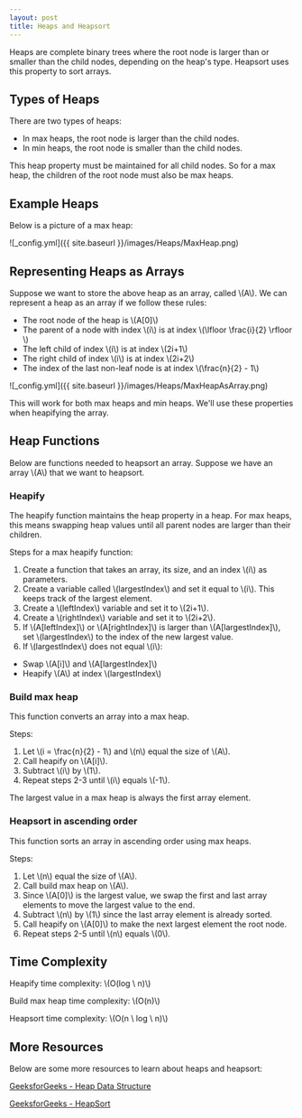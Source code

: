 ```yaml
---
layout: post
title: Heaps and Heapsort
---
```


Heaps are complete binary trees where the root node is larger than or smaller than the child nodes, depending on the heap's type.
Heapsort uses this property to sort arrays.

## Types of Heaps
There are two types of heaps:  
- In max heaps, the root node is larger than the child nodes.
- In min heaps, the root node is smaller than the child nodes.

This heap property must be maintained for all child nodes. So for a max heap, the children of the root node must also be max heaps.

## Example Heaps
Below is a picture of a max heap:

![_config.yml]({{ site.baseurl }}/images/Heaps/MaxHeap.png)

## Representing Heaps as Arrays
Suppose we want to store the above heap as an array, called \\(A\\).
We can represent a heap as an array if we follow these rules:
 - The root node of the heap is \\(A[0]\\)
 - The parent of a node with index \\(i\\) is at index \\(\lfloor \frac{i}{2} \rfloor \\)
 - The left child of index \\(i\\) is at index \\(2i+1\\)
 - The right child of index \\(i\\) is at index \\(2i+2\\)
 - The index of the last non-leaf node is at index \\(\frac{n}{2} - 1\\)

![_config.yml]({{ site.baseurl }}/images/Heaps/MaxHeapAsArray.png)

This will work for both max heaps and min heaps.
We'll use these properties when heapifying the array.

## Heap Functions
Below are functions needed to heapsort an array.
Suppose we have an array \\(A\\) that we want to heapsort.

### Heapify
The heapify function maintains the heap property in a heap. 
For max heaps, this means swapping heap values until all parent nodes are larger than their children.

Steps for a max heapify function:
1. Create a function that takes an array, its size, and an index \\(i\\) as parameters.
2. Create a variable called \\(largestIndex\\) and set it equal to \\(i\\). This keeps track of the largest element.
3. Create a \\(leftIndex\\) variable and set it to \\(2i+1\\).
4. Create a \\(rightIndex\\) variable and set it to \\(2i+2\\).
5. If \\(A[leftIndex]\\) or \\(A[rightIndex]\\) is larger than \\(A[largestIndex]\\), set \\(largestIndex\\) to the index of the new largest value.
6. If \\(largestIndex\\) does not equal \\(i\\):
 - Swap \\(A[i]\\) and \\(A[largestIndex]\\)
 - Heapify \\(A\\) at index \\(largestIndex\\)

### Build max heap
This function converts an array into a max heap.

Steps:
1. Let \\(i = \frac{n}{2} - 1\\) and \\(n\\) equal the size of \\(A\\).
2. Call heapify on \\(A[i]\\).
3. Subtract \\(i\\) by \\(1\\).
4. Repeat steps 2-3 until \\(i\\) equals \\(-1\\).

The largest value in a max heap is always the first array element.

### Heapsort in ascending order
This function sorts an array in ascending order using max heaps.

Steps:
1. Let \\(n\\) equal the size of \\(A\\).
2. Call build max heap on \\(A\\).
3. Since \\(A[0]\\) is the largest value, we swap the first and last array elements to move the largest value to the end.
4. Subtract \\(n\\) by \\(1\\) since the last array element is already sorted.
5. Call heapify on \\(A[0]\\) to make the next largest element the root node.
6. Repeat steps 2-5 until \\(n\\) equals \\(0\\).

## Time Complexity
Heapify time complexity: \\(O(log \ n)\\)

Build max heap time complexity: \\(O(n)\\) 

Heapsort time complexity: \\(O(n \ log \ n)\\)  

## More Resources
Below are some more resources to learn about heaps and heapsort:

[GeeksforGeeks - Heap Data Structure](https://www.geeksforgeeks.org/heap-data-structure/)

[GeeksforGeeks - HeapSort](https://www.geeksforgeeks.org/heap-sort/)
